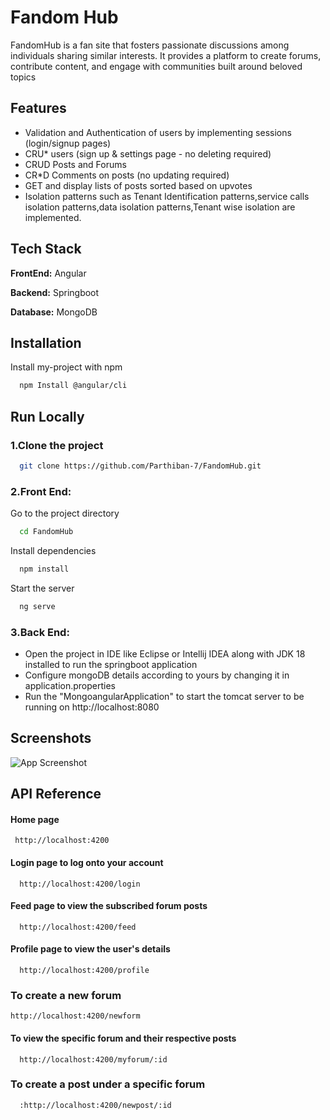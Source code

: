 
# Fandom Hub

FandomHub is a fan site that fosters passionate discussions among individuals sharing similar interests.
It provides a platform to create forums, contribute content, and engage with communities built around beloved topics



## Features

- Validation and Authentication of users by implementing sessions (login/signup pages)
- CRU* users (sign up & settings page - no deleting required)
- CRUD Posts and Forums
- CR*D Comments on posts (no updating required)
- GET and display lists of posts sorted based on upvotes
- Isolation patterns such as Tenant Identification patterns,service calls isolation patterns,data isolation patterns,Tenant wise isolation are implemented.



## Tech Stack

**FrontEnd:** Angular

**Backend:** Springboot

**Database:** MongoDB


## Installation

Install my-project with npm

```bash
  npm Install @angular/cli 
```
    
## Run Locally


### 1.Clone the project
```bash
  git clone https://github.com/Parthiban-7/FandomHub.git
```
### 2.Front End:

Go to the project directory

```bash
  cd FandomHub
```

Install dependencies

```bash
  npm install
```

Start the server

```bash
  ng serve
```
### 3.Back End:
- Open the project in IDE like Eclipse or Intellij IDEA along with JDK 18 installed to run the springboot application
- Configure mongoDB details according to yours by changing it in application.properties
- Run the "MongoangularApplication" to start the tomcat server to be running on http://localhost:8080 


## Screenshots

![App Screenshot](https://via.placeholder.com/468x300?text=App+Screenshot+Here)


## API Reference

#### Home page

```
 http://localhost:4200
```


#### Login page to log onto your account

```
  http://localhost:4200/login
```

#### Feed page to view the subscribed forum posts
```
  http://localhost:4200/feed 
```
#### Profile page to view the user's details 
```
  http://localhost:4200/profile
```
### To create a new forum 
```
http://localhost:4200/newform 
```

#### To view the specific forum and their respective posts
```
  http://localhost:4200/myforum/:id
```
### To create a post under a specific forum 
```
  :http://localhost:4200/newpost/:id
```



